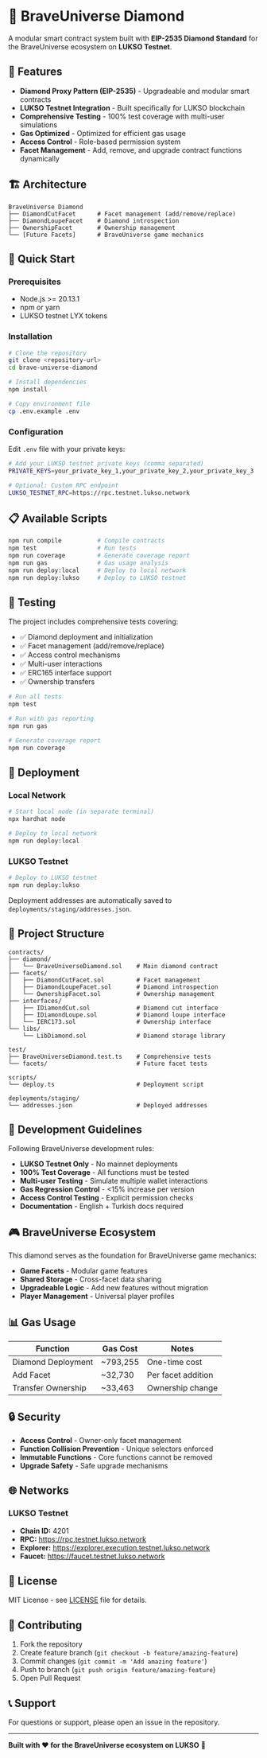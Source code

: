 # 💎 BraveUniverse Diamond

A modular smart contract system built with **EIP-2535 Diamond Standard** for the BraveUniverse ecosystem on **LUKSO Testnet**.

## 🌟 Features

- **Diamond Proxy Pattern (EIP-2535)** - Upgradeable and modular smart contracts
- **LUKSO Testnet Integration** - Built specifically for LUKSO blockchain
- **Comprehensive Testing** - 100% test coverage with multi-user simulations
- **Gas Optimized** - Optimized for efficient gas usage
- **Access Control** - Role-based permission system
- **Facet Management** - Add, remove, and upgrade contract functions dynamically

## 🏗️ Architecture

```
BraveUniverse Diamond
├── DiamondCutFacet      # Facet management (add/remove/replace)
├── DiamondLoupeFacet    # Diamond introspection
├── OwnershipFacet       # Ownership management
└── [Future Facets]      # BraveUniverse game mechanics
```

## 🚀 Quick Start

### Prerequisites

- Node.js >= 20.13.1
- npm or yarn
- LUKSO testnet LYX tokens

### Installation

```bash
# Clone the repository
git clone <repository-url>
cd brave-universe-diamond

# Install dependencies
npm install

# Copy environment file
cp .env.example .env
```

### Configuration

Edit `.env` file with your private keys:

```bash
# Add your LUKSO testnet private keys (comma separated)
PRIVATE_KEYS=your_private_key_1,your_private_key_2,your_private_key_3

# Optional: Custom RPC endpoint
LUKSO_TESTNET_RPC=https://rpc.testnet.lukso.network
```

## 📋 Available Scripts

```bash
npm run compile          # Compile contracts
npm test                 # Run tests
npm run coverage         # Generate coverage report
npm run gas              # Gas usage analysis
npm run deploy:local     # Deploy to local network
npm run deploy:lukso     # Deploy to LUKSO testnet
```

## 🧪 Testing

The project includes comprehensive tests covering:

- ✅ Diamond deployment and initialization
- ✅ Facet management (add/remove/replace)
- ✅ Access control mechanisms
- ✅ Multi-user interactions
- ✅ ERC165 interface support
- ✅ Ownership transfers

```bash
# Run all tests
npm test

# Run with gas reporting
npm run gas

# Generate coverage report
npm run coverage
```

## 🎯 Deployment

### Local Network

```bash
# Start local node (in separate terminal)
npx hardhat node

# Deploy to local network
npm run deploy:local
```

### LUKSO Testnet

```bash
# Deploy to LUKSO testnet
npm run deploy:lukso
```

Deployment addresses are automatically saved to `deployments/staging/addresses.json`.

## 📁 Project Structure

```
contracts/
├── diamond/
│   └── BraveUniverseDiamond.sol    # Main diamond contract
├── facets/
│   ├── DiamondCutFacet.sol         # Facet management
│   ├── DiamondLoupeFacet.sol       # Diamond introspection
│   └── OwnershipFacet.sol          # Ownership management
├── interfaces/
│   ├── IDiamondCut.sol             # Diamond cut interface
│   ├── IDiamondLoupe.sol           # Diamond loupe interface
│   └── IERC173.sol                 # Ownership interface
└── libs/
    └── LibDiamond.sol              # Diamond storage library

test/
├── BraveUniverseDiamond.test.ts    # Comprehensive tests
└── facets/                         # Future facet tests

scripts/
└── deploy.ts                       # Deployment script

deployments/staging/
└── addresses.json                  # Deployed addresses
```

## 🔧 Development Guidelines

Following BraveUniverse development rules:

- **LUKSO Testnet Only** - No mainnet deployments
- **100% Test Coverage** - All functions must be tested
- **Multi-user Testing** - Simulate multiple wallet interactions
- **Gas Regression Control** - <15% increase per version
- **Access Control Testing** - Explicit permission checks
- **Documentation** - English + Turkish docs required

## 🎮 BraveUniverse Ecosystem

This diamond serves as the foundation for BraveUniverse game mechanics:

- **Game Facets** - Modular game features
- **Shared Storage** - Cross-facet data sharing
- **Upgradeable Logic** - Add new features without migration
- **Player Management** - Universal player profiles

## 📊 Gas Usage

| Function | Gas Cost | Notes |
|----------|----------|-------|
| Diamond Deployment | ~793,255 | One-time cost |
| Add Facet | ~32,730 | Per facet addition |
| Transfer Ownership | ~33,463 | Ownership change |

## 🔒 Security

- **Access Control** - Owner-only facet management
- **Function Collision Prevention** - Unique selectors enforced
- **Immutable Functions** - Core functions cannot be removed
- **Upgrade Safety** - Safe upgrade mechanisms

## 🌐 Networks

### LUKSO Testnet
- **Chain ID:** 4201
- **RPC:** https://rpc.testnet.lukso.network
- **Explorer:** https://explorer.execution.testnet.lukso.network
- **Faucet:** https://faucet.testnet.lukso.network

## 📝 License

MIT License - see [LICENSE](LICENSE) file for details.

## 🤝 Contributing

1. Fork the repository
2. Create feature branch (`git checkout -b feature/amazing-feature`)
3. Commit changes (`git commit -m 'Add amazing feature'`)
4. Push to branch (`git push origin feature/amazing-feature`)
5. Open Pull Request

## 📞 Support

For questions or support, please open an issue in the repository.

---

**Built with ❤️ for the BraveUniverse ecosystem on LUKSO** 🚀
